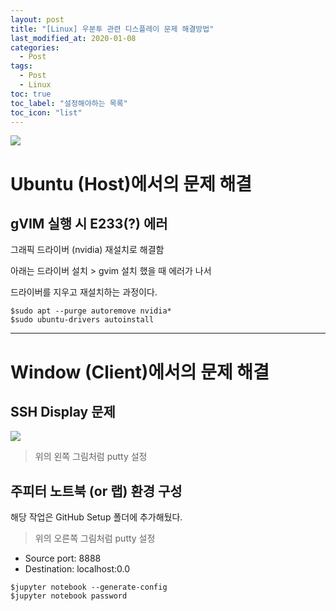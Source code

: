 ```yaml
---
layout: post
title: "[Linux] 우분투 관련 디스플레이 문제 해결방법"
last_modified_at: 2020-01-08
categories:
  - Post
tags:
  - Post
  - Linux
toc: true
toc_label: "설정해야하는 목록"
toc_icon: "list"
---
```


![](https://cdn.pixabay.com/photo/2015/01/08/18/24/children-593313_1280.jpg)

# Ubuntu (Host)에서의 문제 해결

## gVIM 실행 시 E233(?) 에러

그래픽 드라이버 (nvidia) 재설치로 해결함

아래는 드라이버 설치 > gvim 설치 했을 때 에러가 나서

드라이버를 지우고 재설치하는 과정이다.

```console
$sudo apt --purge autoremove nvidia*
$sudo ubuntu-drivers autoinstall
```

---

  
# Window (Client)에서의 문제 해결

## SSH Display 문제

![](https://i.ibb.co/hg3Z6zJ/putty-Setupfor-Jupyter.png)

>위의 왼쪽 그림처럼 putty 설정

## 주피터 노트북 (or 랩) 환경 구성

해당 작업은 GitHub Setup 폴더에 추가해뒀다.

>위의 오른쪽 그림처럼 putty 설정

- Source port: 8888
- Destination: localhost:0.0

```console
$jupyter notebook --generate-config
$jupyter notebook password
```
